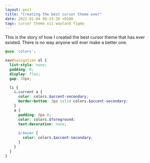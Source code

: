 ```yaml
---
layout: post
title: "Creating the best cursor theme ever"
date: 2022-01-04 06:13:28 +0100
tags: cursor theme x11 wayland figma
---
```

This is the story of how I created the best cursor theme that has ever existed. There is no way anyone will ever make a better one.

``` scss
@use 'colors';

nav#navigation ol {
  list-style: none;
  padding: 0;
  display: flex;
  gap: 20px;

  li {
    &.current a {
      color: colors.$accent-secondary;
      border-bottom: 3px solid colors.$accent-secondary;
    }
    a {
      padding: 8px 0;
      color: colors.$foreground;
      text-decoration: none;
  
      &:hover {
        color: colors.$accent-secondary;
      }
    }
  }
}
```